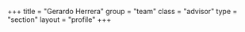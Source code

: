 +++
title = "Gerardo Herrera"
group = "team"
class = "advisor"
type = "section"
layout = "profile"
+++

